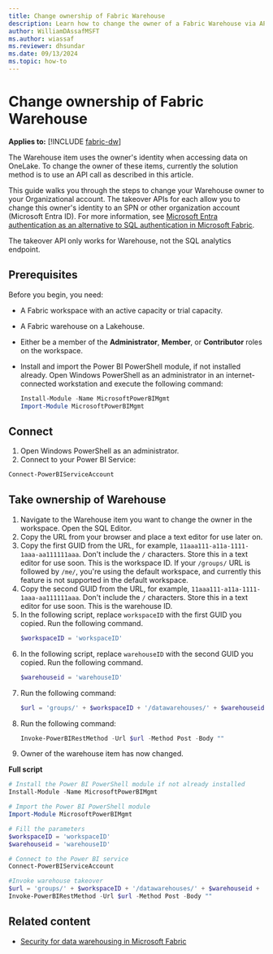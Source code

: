 ```yaml
---
title: Change ownership of Fabric Warehouse
description: Learn how to change the owner of a Fabric Warehouse via API call.
author: WilliamDAssafMSFT
ms.author: wiassaf
ms.reviewer: dhsundar
ms.date: 09/13/2024
ms.topic: how-to
---
```


# Change ownership of Fabric Warehouse

**Applies to:** [!INCLUDE [fabric-dw](includes/applies-to-version/fabric-dw.md)]

The Warehouse item uses the owner's identity when accessing data on OneLake. To change the owner of these items, currently the solution method is to use an API call as described in this article.

This guide walks you through the steps to change your Warehouse owner to your Organizational account. The takeover APIs for each allow you to change this owner's identity to an SPN or other organization account (Microsoft Entra ID). For more information, see [Microsoft Entra authentication as an alternative to SQL authentication in Microsoft Fabric](entra-id-authentication.md).

The takeover API only works for Warehouse, not the SQL analytics endpoint.
 
## Prerequisites

Before you begin, you need:

- A Fabric workspace with an active capacity or trial capacity.
- A Fabric warehouse on a Lakehouse.
- Either be a member of the **Administrator**, **Member**, or **Contributor** roles on the workspace.
- Install and import the Power BI PowerShell module, if not installed already. Open Windows PowerShell as an administrator in an internet-connected workstation and execute the following command:

  ```powershell
  Install-Module -Name MicrosoftPowerBIMgmt
  Import-Module MicrosoftPowerBIMgmt 
  ```

## Connect

1. Open Windows PowerShell as an administrator.
1. Connect to your Power BI Service:
  ```powershell
  Connect-PowerBIServiceAccount
  ```

## Take ownership of Warehouse

1. Navigate to the Warehouse item you want to change the owner in the workspace. Open the SQL Editor.
1. Copy the URL from your browser and place a text editor for use later on.
1. Copy the first GUID from the URL, for example, `11aaa111-a11a-1111-1aaa-aa111111aaa`. Don't include the `/` characters. Store this in a text editor for use soon. This is the workspace ID. If your `/groups/` URL is followed by `/me/`, you're using the default workspace, and currently this feature is not supported in the default workspace. 
1. Copy the second GUID from the URL, for example, `11aaa111-a11a-1111-1aaa-aa111111aaa`. Don't include the `/` characters. Store this in a text editor for use soon. This is the warehouse ID.
1. In the following script, replace `workspaceID` with the first GUID you copied. Run the following command.
    ```powershell
    $workspaceID = 'workspaceID'
    ```
1. In the following script, replace `warehouseID` with the second GUID you copied. Run the following command.
    ```powershell
    $warehouseid = 'warehouseID'
    ```
1. Run the following command:
    ```powershell
    $url = 'groups/' + $workspaceID + '/datawarehouses/' + $warehouseid + '/takeover'
    ```
1. Run the following command:
    ```powershell
    Invoke-PowerBIRestMethod -Url $url -Method Post -Body ""
    ```
1. Owner of the warehouse item has now changed.

**Full script**

```powershell
# Install the Power BI PowerShell module if not already installed
Install-Module -Name MicrosoftPowerBIMgmt

# Import the Power BI PowerShell module
Import-Module MicrosoftPowerBIMgmt

# Fill the parameters
$workspaceID = 'workspaceID'
$warehouseid = 'warehouseID'

# Connect to the Power BI service
Connect-PowerBIServiceAccount

#Invoke warehouse takeover
$url = 'groups/' + $workspaceID + '/datawarehouses/' + $warehouseid + '/takeover'
Invoke-PowerBIRestMethod -Url $url -Method Post -Body ""
```

## Related content

- [Security for data warehousing in Microsoft Fabric](security.md)
